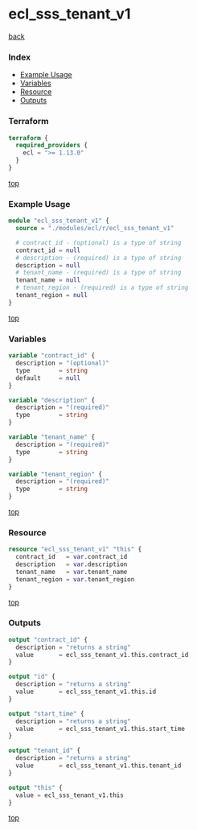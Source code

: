 # ecl_sss_tenant_v1

[back](../ecl.md)

### Index

- [Example Usage](#example-usage)
- [Variables](#variables)
- [Resource](#resource)
- [Outputs](#outputs)

### Terraform

```terraform
terraform {
  required_providers {
    ecl = ">= 1.13.0"
  }
}
```

[top](#index)

### Example Usage

```terraform
module "ecl_sss_tenant_v1" {
  source = "./modules/ecl/r/ecl_sss_tenant_v1"

  # contract_id - (optional) is a type of string
  contract_id = null
  # description - (required) is a type of string
  description = null
  # tenant_name - (required) is a type of string
  tenant_name = null
  # tenant_region - (required) is a type of string
  tenant_region = null
}
```

[top](#index)

### Variables

```terraform
variable "contract_id" {
  description = "(optional)"
  type        = string
  default     = null
}

variable "description" {
  description = "(required)"
  type        = string
}

variable "tenant_name" {
  description = "(required)"
  type        = string
}

variable "tenant_region" {
  description = "(required)"
  type        = string
}
```

[top](#index)

### Resource

```terraform
resource "ecl_sss_tenant_v1" "this" {
  contract_id   = var.contract_id
  description   = var.description
  tenant_name   = var.tenant_name
  tenant_region = var.tenant_region
}
```

[top](#index)

### Outputs

```terraform
output "contract_id" {
  description = "returns a string"
  value       = ecl_sss_tenant_v1.this.contract_id
}

output "id" {
  description = "returns a string"
  value       = ecl_sss_tenant_v1.this.id
}

output "start_time" {
  description = "returns a string"
  value       = ecl_sss_tenant_v1.this.start_time
}

output "tenant_id" {
  description = "returns a string"
  value       = ecl_sss_tenant_v1.this.tenant_id
}

output "this" {
  value = ecl_sss_tenant_v1.this
}
```

[top](#index)